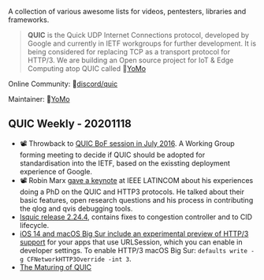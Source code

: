 A collection of various awesome lists for videos, pentesters, libraries and frameworks.

> **QUIC** is the Quick UDP Internet Connections protocol, developed by Google and currently in IETF workgroups for further development. It is being considered for replacing TCP as a transport protocol for HTTP/3. We are building an Open source project for IoT & Edge Computing atop QUIC called 🦖[YoMo](https://yomo.run/)

Online Community: 🍖[discord/quic](https://discord.gg/CTH3wv9) 

Maintainer: 🦖[YoMo](https://yomo.run/)

QUIC Weekly - 20201118
---

* 📽 Throwback to [QUIC BoF session in July 2016](https://www.youtube.com/watch?v=aGvFuvmEufs). A Working Group forming meeting to decide if QUIC should be adopted for standardisation into the IETF, based on the exissting deployment experience of Google.
* 📽 Robin Marx [gave a keynote](https://www.youtube.com/watch?v=SuSpghHP0uI&feature=youtu.be) at IEEE LATINCOM about his experiences doing a PhD on the QUIC and HTTP3 protocols. He talked about their basic features, open research questions and his process in contributing the qlog and qvis debugging tools.
* [lsquic release 2.24.4](https://github.com/litespeedtech/lsquic), contains fixes to congestion controller and to CID lifecycle.
* [iOS 14 and macOS Big Sur include an experimental preview of HTTP/3 support](https://developer.apple.com/videos/play/wwdc2020/10111/?time=701) for your apps that use URLSession, which you can enable in developer settings. To enable HTTP/3 macOS Big Sur: `defaults write -g CFNetworkHTTP3Override -int 3`.
* [The Maturing of QUIC](https://www.fastly.com/blog/maturing-of-quic)
